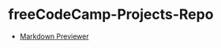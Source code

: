 # freeCodeCamp-Projects-Repo

<ul>
  <li><a href="Markdown-Previever/public/index.html">Markdown Previewer</a></li>
</ul>
